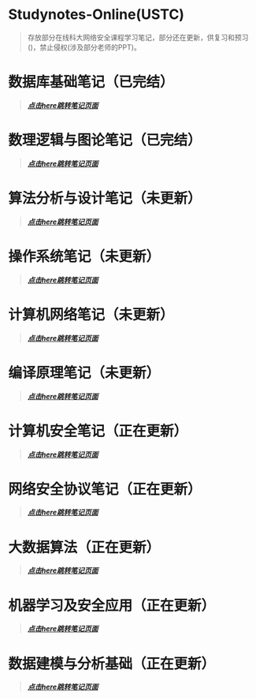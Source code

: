 # Studynotes-Online(USTC)
> 存放部分在线科大网络安全课程学习笔记，部分还在更新，供复习和预习()，禁止侵权(涉及部分老师的PPT)。

# 数据库基础笔记（已完结）
> ***[点击here跳转笔记页面](https://forget-eve.github.io/Database-Basics/#/)***

# 数理逻辑与图论笔记（已完结）
> ***[点击here跳转笔记页面](https://forget-eve.github.io/Mathematics-logic-graph-theory/#/)***

# 算法分析与设计笔记（未更新）
> ***[点击here跳转笔记页面](https://forget-eve.github.io/Algorithm-design-analysis/#/)***

# 操作系统笔记（未更新）
> ***[点击here跳转笔记页面](https://forget-eve.github.io/OS/#/)***

# 计算机网络笔记（未更新）
> ***[点击here跳转笔记页面](https://forget-eve.github.io/Computer-Network/#/)***

# 编译原理笔记（未更新）
> ***[点击here跳转笔记页面](https://forget-eve.github.io/Compiler-Principle/#/)***

# 计算机安全笔记（正在更新）
> ***[点击here跳转笔记页面](https://forget-eve.github.io/Computer-Safety/#/)***

# 网络安全协议笔记（正在更新）
> ***[点击here跳转笔记页面](https://forget-eve.github.io/NSP/#/)***

# 大数据算法（正在更新）
> ***[点击here跳转笔记页面](https://forget-eve.github.io/Big-data-algorithms/#/)***

# 机器学习及安全应用（正在更新）
> ***[点击here跳转笔记页面](https://forget-eve.github.io/Machine-Learning-and-its-Security-Applications/#/)***

# 数据建模与分析基础（正在更新）
> ***[点击here跳转笔记页面](https://forget-eve.github.io/Fundamentals-of-Data-Modeling-and-Analysis/#/)***
